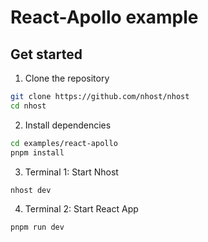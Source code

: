 # React-Apollo example

## Get started

1. Clone the repository

```sh
git clone https://github.com/nhost/nhost
cd nhost
```

2. Install dependencies

```sh
cd examples/react-apollo
pnpm install
```

3. Terminal 1: Start Nhost

```sh
nhost dev
```

4. Terminal 2: Start React App

```sh
pnpm run dev
```
